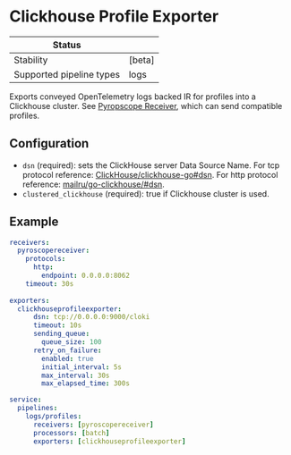 # Clickhouse Profile Exporter

| Status                   |                       |
| ------------------------ |-----------------------|
| Stability                | [beta]                |
| Supported pipeline types | logs                  |

Exports conveyed OpenTelemetry logs backed IR for profiles into a Clickhouse cluster. See [Pyropscope Receiver](../../receiver/pyroscopereceiver), which can send compatible profiles.

## Configuration

- `dsn` (required): sets the ClickHouse server Data Source Name. For tcp protocol reference: [ClickHouse/clickhouse-go#dsn](https://github.com/ClickHouse/clickhouse-go#dsn). For http protocol reference: [mailru/go-clickhouse/#dsn](https://github.com/mailru/go-clickhouse/#dsn).
- `clustered_clickhouse` (required): true if Clickhouse cluster is used.

## Example

```yaml
receivers:
  pyroscopereceiver:
    protocols:
      http:
        endpoint: 0.0.0.0:8062
    timeout: 30s
      
exporters:
  clickhouseprofileexporter:
      dsn: tcp://0.0.0.0:9000/cloki
      timeout: 10s
      sending_queue:
        queue_size: 100
      retry_on_failure:
        enabled: true
        initial_interval: 5s
        max_interval: 30s
        max_elapsed_time: 300s

service:
  pipelines:
    logs/profiles:
      receivers: [pyroscopereceiver]
      processors: [batch]
      exporters: [clickhouseprofileexporter]
```
